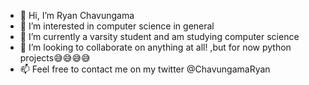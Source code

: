 - 👋 Hi, I’m Ryan Chavungama
- 👀 I’m interested in computer science in general
- 🌱 I’m currently a varsity student and am studying computer science
- 💞️ I’m looking to collaborate on anything at all! ,but for now python projects😅😅😅😅
- 📫 Feel free to contact me on my twitter @ChavungamaRyan

